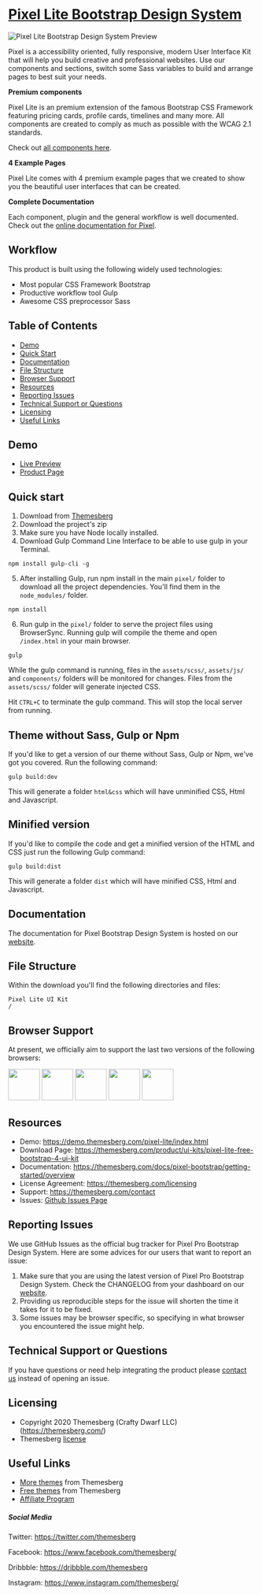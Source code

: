 # [Pixel Lite Bootstrap Design System](https://demo.themesberg.com/pixel-lite/)

![Pixel Lite Bootstrap Design System Preview](https://themesberg.s3.us-east-2.amazonaws.com/public/products/pixel-lite/github/pixel-lite-screenshot-1.jpg "Pixel Lite Bootstrap Design System")

Pixel is a accessibility oriented, fully responsive, modern User Interface Kit that will help you build creative and professional websites. Use our components and sections, switch some Sass variables to build and arrange pages to best suit your needs.

**Premium components**

Pixel Lite is an premium extension of the famous Bootstrap CSS Framework featuring pricing cards, profile cards, timelines and many more. All components are created to comply as much as possible with the WCAG 2.1 standards.

Check out [all components here](https://demo.themesberg.com/pixel-lite/html/components/all.html).

**4 Example Pages**

Pixel Lite comes with 4 premium example pages that we created to show you the beautiful user interfaces that can be created.

**Complete Documentation**

Each component, plugin and the general workflow is well documented. Check out the [online documentation for Pixel](https://themesberg.com/docs/pixel-bootstrap/getting-started/overview/).

## Workflow

This product is built using the following widely used technologies:

- Most popular CSS Framework Bootstrap
- Productive workflow tool Gulp
- Awesome CSS preprocessor Sass

## Table of Contents

* [Demo](#demo)
* [Quick Start](#quick-start)
* [Documentation](#documentation)
* [File Structure](#file-structure)
* [Browser Support](#browser-support)
* [Resources](#resources)
* [Reporting Issues](#reporting-issues)
* [Technical Support or Questions](#technical-support-or-questions)
* [Licensing](#licensing)
* [Useful Links](#useful-links)

## Demo

-   [Live Preview](https://demo.themesberg.com/pixel-lite/)
-   [Product Page](https://themesberg.com/product/ui-kits/pixel-lite-free-bootstrap-4-ui-kit)

## Quick start

1. Download from [Themesberg](https://themesberg.com/product/ui-kits/pixel-lite-free-bootstrap-4-ui-kit)
2. Download the project's zip
3. Make sure you have Node locally installed.
4. Download Gulp Command Line Interface to be able to use gulp in your Terminal.

```
npm install gulp-cli -g
```

5. After installing Gulp, run npm install in the main `pixel/` folder to download all the project dependencies. You'll find them in the `node_modules/` folder.

```
npm install
```

6. Run gulp in the `pixel/` folder to serve the project files using BrowserSync. Running gulp will compile the theme and open `/index.html` in your main browser.

```
gulp
```

While the gulp command is running, files in the `assets/scss/`, `assets/js/` and `components/` folders will be monitored for changes. Files from the `assets/scss/` folder will generate injected CSS.

Hit `CTRL+C` to terminate the gulp command. This will stop the local server from running.

## Theme without Sass, Gulp or Npm

If you'd like to get a version of our theme without Sass, Gulp or Npm, we've got you covered. Run the following command:

```
gulp build:dev
```

This will generate a folder `html&css` which will have unminified CSS, Html and Javascript.

## Minified version

If you'd like to compile the code and get a minified version of the HTML and CSS just run the following Gulp command:

```
gulp build:dist
```

This will generate a folder `dist` which will have minified CSS, Html and Javascript.

## Documentation
The documentation for Pixel Bootstrap Design System is hosted on our [website](https://themesberg.com/docs/pixel-bootstrap/getting-started/overview).

## File Structure
Within the download you'll find the following directories and files:

```
Pixel Lite UI Kit
/

```

## Browser Support

At present, we officially aim to support the last two versions of the following browsers:

<img src="https://s3.amazonaws.com/creativetim_bucket/github/browser/chrome.png" width="64" height="64"> <img src="https://s3.amazonaws.com/creativetim_bucket/github/browser/firefox.png" width="64" height="64"> <img src="https://s3.amazonaws.com/creativetim_bucket/github/browser/edge.png" width="64" height="64"> <img src="https://s3.amazonaws.com/creativetim_bucket/github/browser/safari.png" width="64" height="64"> <img src="https://s3.amazonaws.com/creativetim_bucket/github/browser/opera.png" width="64" height="64">

## Resources
- Demo: <https://demo.themesberg.com/pixel-lite/index.html>
- Download Page: <https://themesberg.com/product/ui-kits/pixel-lite-free-bootstrap-4-ui-kit>
- Documentation: <https://themesberg.com/docs/pixel-bootstrap/getting-started/overview>
- License Agreement: <https://themesberg.com/licensing>
- Support: <https://themesberg.com/contact>
- Issues: [Github Issues Page](https://github.com/themesberg/pixel-bootstrap-ui-kit/issues)

## Reporting Issues

We use GitHub Issues as the official bug tracker for Pixel Pro Bootstrap Design System. Here are some advices for our users that want to report an issue:

1. Make sure that you are using the latest version of Pixel Pro Bootstrap Design System. Check the CHANGELOG from your dashboard on our [website](https://themesberg.com).
2. Providing us reproducible steps for the issue will shorten the time it takes for it to be fixed.
3. Some issues may be browser specific, so specifying in what browser you encountered the issue might help.

## Technical Support or Questions

If you have questions or need help integrating the product please [contact us](https://themesberg.com/contact) instead of opening an issue.

## Licensing

- Copyright 2020 Themesberg (Crafty Dwarf LLC) (https://themesberg.com/)
- Themesberg [license](https://themesberg.com/licensing)

## Useful Links

- [More themes](https://themesberg.com/themes) from Themesberg
- [Free themes](https://themesberg.com/products/free-themes) from Themesberg
- [Affiliate Program](https://themesberg.com/affiliate)

##### Social Media

Twitter: <https://twitter.com/themesberg>

Facebook: <https://www.facebook.com/themesberg/>

Dribbble: <https://dribbble.com/themesberg>

Instagram: <https://www.instagram.com/themesberg/>
